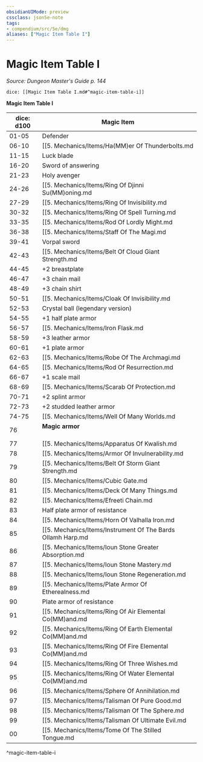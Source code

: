 ```yaml
---
obsidianUIMode: preview
cssclass: json5e-note
tags:
- compendium/src/5e/dmg
aliases: ["Magic Item Table I"]
---
```

# Magic Item Table I
*Source: Dungeon Master's Guide p. 144* 

`dice: [[Magic Item Table I.md#^magic-item-table-i]]`

**Magic Item Table I**

| dice: d100 | Magic Item |
|------------|------------|
| 01-05 | Defender |
| 06-10 | [[5. Mechanics/Items/Ha(MM)er Of Thunderbolts.md|Hammer of thunderbolts]] |
| 11-15 | Luck blade |
| 16-20 | Sword of answering |
| 21-23 | Holy avenger |
| 24-26 | [[5. Mechanics/Items/Ring Of Djinni Su(MM)oning.md|Ring of djinni summoning]] |
| 27-29 | [[5. Mechanics/Items/Ring Of Invisibility.md|Ring of invisibility]] |
| 30-32 | [[5. Mechanics/Items/Ring Of Spell Turning.md|Ring of spell turning]] |
| 33-35 | [[5. Mechanics/Items/Rod Of Lordly Might.md|Rod of lordly might]] |
| 36-38 | [[5. Mechanics/Items/Staff Of The Magi.md|Staff of the magi]] |
| 39-41 | Vorpal sword |
| 42-43 | [[5. Mechanics/Items/Belt Of Cloud Giant Strength.md|Belt of cloud giant strength]] |
| 44-45 | +2 breastplate |
| 46-47 | +3 chain mail |
| 48-49 | +3 chain shirt |
| 50-51 | [[5. Mechanics/Items/Cloak Of Invisibility.md|Cloak of invisibility]] |
| 52-53 | Crystal ball (legendary version) |
| 54-55 | +1 half plate armor |
| 56-57 | [[5. Mechanics/Items/Iron Flask.md|Iron flask]] |
| 58-59 | +3 leather armor |
| 60-61 | +1 plate armor |
| 62-63 | [[5. Mechanics/Items/Robe Of The Archmagi.md|Robe of the archmagi]] |
| 64-65 | [[5. Mechanics/Items/Rod Of Resurrection.md|Rod of resurrection]] |
| 66-67 | +1 scale mail |
| 68-69 | [[5. Mechanics/Items/Scarab Of Protection.md|Scarab of protection]] |
| 70-71 | +2 splint armor |
| 72-73 | +2 studded leather armor |
| 74-75 | [[5. Mechanics/Items/Well Of Many Worlds.md|Well of many worlds]] |
| 76 | **Magic armor**<br /><br />| 1d12 |  |<br />|------|--|<br />| 1-2 | +2 half plate armor |<br />| 3-4 | +2 plate armor |<br />| 5-6 | +3 studded leather armor |<br />| 7-8 | +3 breastplate |<br />| 9-10 | +3 splint armor |<br />| 11 | +3 half plate armor |<br />| 12 | +3 plate armor |<br />^magic-armor |
| 77 | [[5. Mechanics/Items/Apparatus Of Kwalish.md|Apparatus of kwalish]] |
| 78 | [[5. Mechanics/Items/Armor Of Invulnerability.md|Armor of invulnerability]] |
| 79 | [[5. Mechanics/Items/Belt Of Storm Giant Strength.md|Belt of storm giant strength]] |
| 80 | [[5. Mechanics/Items/Cubic Gate.md|Cubic gate]] |
| 81 | [[5. Mechanics/Items/Deck Of Many Things.md|Deck of many things]] |
| 82 | [[5. Mechanics/Items/Efreeti Chain.md|Efreeti chain]] |
| 83 | Half plate armor of resistance |
| 84 | [[5. Mechanics/Items/Horn Of Valhalla Iron.md|Horn of valhalla, iron]] |
| 85 | [[5. Mechanics/Items/Instrument Of The Bards Ollamh Harp.md|Instrument of the bards, ollamh harp]] |
| 86 | [[5. Mechanics/Items/Ioun Stone Greater Absorption.md|Ioun stone, greater absorption]] |
| 87 | [[5. Mechanics/Items/Ioun Stone Mastery.md|Ioun stone, mastery]] |
| 88 | [[5. Mechanics/Items/Ioun Stone Regeneration.md|Ioun stone, regeneration]] |
| 89 | [[5. Mechanics/Items/Plate Armor Of Etherealness.md|Plate armor of etherealness]] |
| 90 | Plate armor of resistance |
| 91 | [[5. Mechanics/Items/Ring Of Air Elemental Co(MM)and.md|Ring of air elemental command]] |
| 92 | [[5. Mechanics/Items/Ring Of Earth Elemental Co(MM)and.md|Ring of earth elemental command]] |
| 93 | [[5. Mechanics/Items/Ring Of Fire Elemental Co(MM)and.md|Ring of fire elemental command]] |
| 94 | [[5. Mechanics/Items/Ring Of Three Wishes.md|Ring of three wishes]] |
| 95 | [[5. Mechanics/Items/Ring Of Water Elemental Co(MM)and.md|Ring of water elemental command]] |
| 96 | [[5. Mechanics/Items/Sphere Of Annihilation.md|Sphere of annihilation]] |
| 97 | [[5. Mechanics/Items/Talisman Of Pure Good.md|Talisman of pure good]] |
| 98 | [[5. Mechanics/Items/Talisman Of The Sphere.md|Talisman of the sphere]] |
| 99 | [[5. Mechanics/Items/Talisman Of Ultimate Evil.md|Talisman of ultimate evil]] |
| 00 | [[5. Mechanics/Items/Tome Of The Stilled Tongue.md|Tome of the stilled tongue]] |
^magic-item-table-i